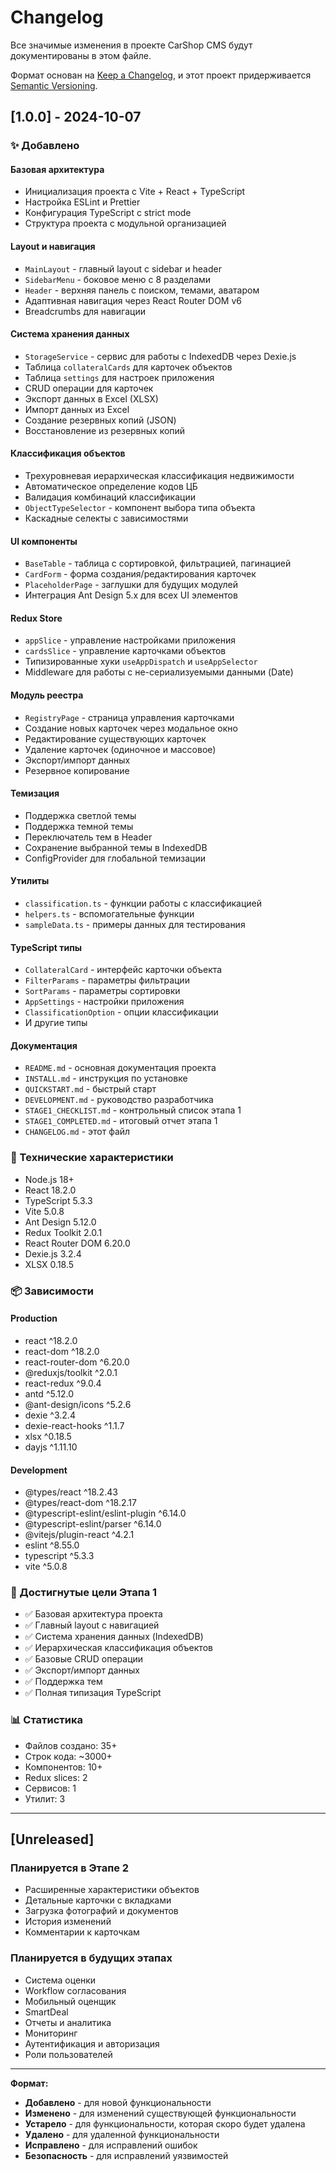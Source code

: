# Changelog

Все значимые изменения в проекте CarShop CMS будут документированы в этом файле.

Формат основан на [Keep a Changelog](https://keepachangelog.com/ru/1.0.0/),
и этот проект придерживается [Semantic Versioning](https://semver.org/lang/ru/).

## [1.0.0] - 2024-10-07

### ✨ Добавлено

#### Базовая архитектура
- Инициализация проекта с Vite + React + TypeScript
- Настройка ESLint и Prettier
- Конфигурация TypeScript с strict mode
- Структура проекта с модульной организацией

#### Layout и навигация
- `MainLayout` - главный layout с sidebar и header
- `SidebarMenu` - боковое меню с 8 разделами
- `Header` - верхняя панель с поиском, темами, аватаром
- Адаптивная навигация через React Router DOM v6
- Breadcrumbs для навигации

#### Система хранения данных
- `StorageService` - сервис для работы с IndexedDB через Dexie.js
- Таблица `collateralCards` для карточек объектов
- Таблица `settings` для настроек приложения
- CRUD операции для карточек
- Экспорт данных в Excel (XLSX)
- Импорт данных из Excel
- Создание резервных копий (JSON)
- Восстановление из резервных копий

#### Классификация объектов
- Трехуровневая иерархическая классификация недвижимости
- Автоматическое определение кодов ЦБ
- Валидация комбинаций классификации
- `ObjectTypeSelector` - компонент выбора типа объекта
- Каскадные селекты с зависимостями

#### UI компоненты
- `BaseTable` - таблица с сортировкой, фильтрацией, пагинацией
- `CardForm` - форма создания/редактирования карточек
- `PlaceholderPage` - заглушки для будущих модулей
- Интеграция Ant Design 5.x для всех UI элементов

#### Redux Store
- `appSlice` - управление настройками приложения
- `cardsSlice` - управление карточками объектов
- Типизированные хуки `useAppDispatch` и `useAppSelector`
- Middleware для работы с не-сериализуемыми данными (Date)

#### Модуль реестра
- `RegistryPage` - страница управления карточками
- Создание новых карточек через модальное окно
- Редактирование существующих карточек
- Удаление карточек (одиночное и массовое)
- Экспорт/импорт данных
- Резервное копирование

#### Темизация
- Поддержка светлой темы
- Поддержка темной темы
- Переключатель тем в Header
- Сохранение выбранной темы в IndexedDB
- ConfigProvider для глобальной темизации

#### Утилиты
- `classification.ts` - функции работы с классификацией
- `helpers.ts` - вспомогательные функции
- `sampleData.ts` - примеры данных для тестирования

#### TypeScript типы
- `CollateralCard` - интерфейс карточки объекта
- `FilterParams` - параметры фильтрации
- `SortParams` - параметры сортировки
- `AppSettings` - настройки приложения
- `ClassificationOption` - опции классификации
- И другие типы

#### Документация
- `README.md` - основная документация проекта
- `INSTALL.md` - инструкция по установке
- `QUICKSTART.md` - быстрый старт
- `DEVELOPMENT.md` - руководство разработчика
- `STAGE1_CHECKLIST.md` - контрольный список этапа 1
- `STAGE1_COMPLETED.md` - итоговый отчет этапа 1
- `CHANGELOG.md` - этот файл

### 🔧 Технические характеристики

- Node.js 18+
- React 18.2.0
- TypeScript 5.3.3
- Vite 5.0.8
- Ant Design 5.12.0
- Redux Toolkit 2.0.1
- React Router DOM 6.20.0
- Dexie.js 3.2.4
- XLSX 0.18.5

### 📦 Зависимости

#### Production
- react ^18.2.0
- react-dom ^18.2.0
- react-router-dom ^6.20.0
- @reduxjs/toolkit ^2.0.1
- react-redux ^9.0.4
- antd ^5.12.0
- @ant-design/icons ^5.2.6
- dexie ^3.2.4
- dexie-react-hooks ^1.1.7
- xlsx ^0.18.5
- dayjs ^1.11.10

#### Development
- @types/react ^18.2.43
- @types/react-dom ^18.2.17
- @typescript-eslint/eslint-plugin ^6.14.0
- @typescript-eslint/parser ^6.14.0
- @vitejs/plugin-react ^4.2.1
- eslint ^8.55.0
- typescript ^5.3.3
- vite ^5.0.8

### 🎯 Достигнутые цели Этапа 1

- ✅ Базовая архитектура проекта
- ✅ Главный layout с навигацией
- ✅ Система хранения данных (IndexedDB)
- ✅ Иерархическая классификация объектов
- ✅ Базовые CRUD операции
- ✅ Экспорт/импорт данных
- ✅ Поддержка тем
- ✅ Полная типизация TypeScript

### 📊 Статистика

- Файлов создано: 35+
- Строк кода: ~3000+
- Компонентов: 10+
- Redux slices: 2
- Сервисов: 1
- Утилит: 3

---

## [Unreleased]

### Планируется в Этапе 2
- Расширенные характеристики объектов
- Детальные карточки с вкладками
- Загрузка фотографий и документов
- История изменений
- Комментарии к карточкам

### Планируется в будущих этапах
- Система оценки
- Workflow согласования
- Мобильный оценщик
- SmartDeal
- Отчеты и аналитика
- Мониторинг
- Аутентификация и авторизация
- Роли пользователей

---

**Формат:**
- **Добавлено** - для новой функциональности
- **Изменено** - для изменений существующей функциональности
- **Устарело** - для функциональности, которая скоро будет удалена
- **Удалено** - для удаленной функциональности
- **Исправлено** - для исправлений ошибок
- **Безопасность** - для исправлений уязвимостей


